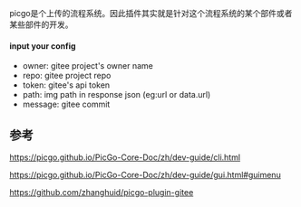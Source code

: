 picgo是个上传的流程系统。因此插件其实就是针对这个流程系统的某个部件或者某些部件的开发。



#### input your config
- owner: gitee project's owner name
- repo: gitee project repo
- token: gitee's api token
- path: img path in response json (eg:url or data.url)
- message: gitee commit 


## 参考

https://picgo.github.io/PicGo-Core-Doc/zh/dev-guide/cli.html

https://picgo.github.io/PicGo-Core-Doc/zh/dev-guide/gui.html#guimenu

https://github.com/zhanghuid/picgo-plugin-gitee
